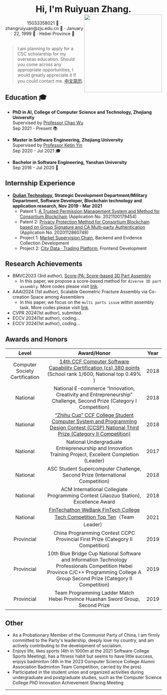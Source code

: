 <html>
<div align=center>
     <h1>Hi, I'm Ruiyuan Zhang. <img src="assets/zjz_1.jpg" align=right width="250px"/></h1>
     <div>
         <span>
             15033358021 📱
         </span>
         ·
         <span>
             zhangruiyuan@zju.edu.cn 📧
         </span>
         ·
         <span>
             January 22, 1999 🎂
         </span>
         ·
         <span>
             Hebei Province 📍
         </span>
     </div>
 </div>
</html>
<br>

> I am planning to apply for a CSC scholarship for my overseas education. Should you come across any appropriate opportunities, I would greatly appreciate it if you could contact me. [中文简历](README_zh.md).


## Education 🎓

- **PhD in AI, College of Computer Science and Technology, Zhejiang University**  
  Supervised by [Professor Chao Wu](https://wuchaozju.github.io/)  
  Sep 2021 - Present 📚

- **Master in Software Engineering, Zhejiang University**  
  Supervised by [Professor Ketin Yin](https://person.zju.edu.cn/ykt)  
  Sep 2020 - Jul 2021 🎓

- **Bachelor in Software Engineering, Yanshan University**  
  Sep 2016 - Jul 2020 📘

## Internship Experience

- **[Qulian Technology](https://www.hyperchain.cn/about/company), Strategic Development Department/Military Department, Software Developer, Blockchain technology and application research, Nov 2019 - Mar 2021**
   - Patent 1: [A Trusted Permission Management System and Method for Consortium Blockchain](https://www.patent9.com/patent/202110017945.4.html) (Application No. 2021100179454)
   - Patent 2: [Privacy Protection Method for Consortium Blockchain based on Group Signature and CA Multi-party Authentication](https://www.izhuanli.com/patentservice/CN202011286074.8.html) (Application No. 2020112860748)
   - Project 1: [Market Supervision Chain](https://www.wetrustchain.com/), Backend and Evidence Collection Development
   - Project 2: [City Data · Trading Platform](https://mp.weixin.qq.com/s/Q_NAalSFYQX5B2HQZRcoVw), Frontend Development

## Research Achievements

- BMVC2023 (3rd author), [Score-PA: Score-based 3D Part Assembly](https://arxiv.org/abs/2309.04220)
     - In this paper, we propose a score-based method for `diverse 3D part assembly`. More codes please visit [link](https://github.com/j-f-cheng/score-pa_score-based-3d-part-assembly).
- AAAI2024 (1st author), Scalable Geometric Fracture Assembly via Co-creation Space among Assemblers
     - In this paper, we focus on the `multi parts issue` within assembly task. More codes please visit [link](https://github.com/Ruiyuan-Zhang/CCS).
- CVPR 2024(1st author), submited.
- ECCV 2024(1st author), coding...
- ECCV 2024(1st author), coding...

## Awards and Honors
|      Level      |                          Award/Honor                           | Year |
| :-------------: | :-----------------------------------------------------------: | :--: |
| Computer Society Certification | [14th CCF Computer Software Capability Certification (cs) 380 points](https://blog.csdn.net/qq_36160277/article/details/82751577) (School rank 1/600, National top 0.49% ) | 2018 |
|     National     | National E-commerce “Innovation, Creativity and Entrepreneurship” Challenge, Second Prize (Category I Competition) | 2018 |
|     National     | [“Zhihu Cup” CCF College Student Computer System and Programming Design Contest (CCSP) National Third Prize (Category II Competition)](https://www.sohu.com/a/272943716_661672) | 2018 |
|     National     |        National Undergraduate Entrepreneurship and Innovation Training Project, Excellent Completion (Leader)         | 2017 |
|     National     |     ASC Student Supercomputer Challenge, Second Prize (International Competition)     | 2018 |
|     National     |          ACM International Collegiate Programming Contest (Jiaozuo Station), Excellence Award           | 2018 |
|     National     |          [FinTechathon WeBank FinTech College Tech Competition Top Ten](https://github.com/Ruiyuan-Zhang/baize)（Team Leader）          | 2021 |
|      Provincial      |          China Programming Contest CCPC Provincial First Prize (Category II Competition)           | 2019 |
|      Provincial      | 10th Blue Bridge Cup National Software and Information Technology Professionals Competition Hebei Province C/C++ Programming College A Group Second Prize (Category II Competition) | 2019 |
|      Provincial      |     Team Programming Ladder Match Hebei Province Huashan Sword Group, Second Prize     | 2019 |



## Other

- As a Probationary Member of the Communist Party of China, I am firmly committed to the Party's leadership, deeply love my country, and am actively contributing to the development of socialism.
- Enjoys life, likes sports (4th in 1000m at the 2021 Software College Sports Meeting), has a fitness habit but seems to have little success, enjoys badminton (4th in the 2023 Computer Science College Alumni Association Badminton Team Competition, carried by the pros)
- Participated in the student union and organized activities during undergraduate and postgraduate studies, such as the Computer Science College PhD Innovation Achievement Sharing Meeting
---
